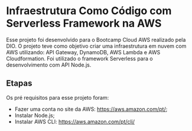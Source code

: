 # Infraestrutura Como Código com Serverless Framework na AWS

Esse projeto foi desenvolvido para o Bootcamp Cloud AWS realizado pela DIO. O projeto teve como objetivo criar uma infraestrutura em nuvem com AWS utilizando: API Gateway, DynamoDB, AWS Lambda e AWS Cloudformation. Foi utilizado o framework Serverless para o desenvolvimento com API Node.js.

## Etapas
Os pré requisitos para esse projeto foram:
 - Fazer uma conta no site da AWS: https://aws.amazon.com/pt/;
 - Instalar Node.js;
 - Instalar AWS CLI: https://aws.amazon.com/pt/cli/

